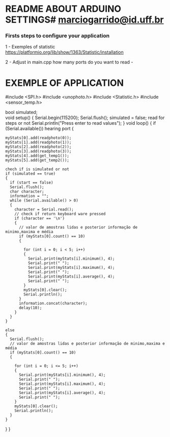 
# README ABOUT ARDUINO SETTINGS# marciogarrido@id.uff.br

### Firsts steps to configure your application ###

1 - Exemples of statistic
https://platformio.org/lib/show/1363/Statistic/installation

2 - Adjust in main.cpp how many ports do you want to read - 

# EXEMPLE OF APPLICATION

#include <SPI.h>
#include <unophoto.h> 
#include <Statistic.h> 
#include <sensor_temp.h> 


bool simulated;  
void setup()
{
  Serial.begin(115200);
  Serial.flush();
  simulated = false; read for steps or not
  Serial.println("Press enter to read values");
}
void loop()
{
  if (Serial.available()) hearing port 
  {
   

	myStats[0].add(readphoto(0));
    myStats[1].add(readphoto(1));
    myStats[2].add(readphoto(2));
    myStats[3].add(readphoto(3));
    myStats[4].add(get_temp1());
    myStats[5].add(get_temp2());

    chech if is simulated or not 
    if (simulated == true)
    {
      if (start == false)
      Serial.flush();
      char character;
      information = "";
      while (Serial.available() > 0)
      {
        character = Serial.read();
        // check if return keyboard ware pressed
        if (character == '\n')
        {
          // valor de amostras lidas e posterior informação de minimo,maxima e média
          if (myStats[0].count() == 10)
          {

            for (int i = 0; i < 5; i++)
            {
              Serial.print(myStats[i].minimum(), 4);
              Serial.print(" ");
              Serial.print(myStats[i].maximum(), 4);
              Serial.print(" ");
              Serial.print(myStats[i].average(), 4);
              Serial.print(" ");
            }
            myStats[0].clear();
            Serial.println();
          }
          information.concat(character);
          delay(10);
        }
      }
    }

    else
    {
      Serial.flush();
      // valor de amostras lidas e posterior informação de minimo,maxima e média
      if (myStats[0].count() == 10)
      {

        for (int i = 0; i <= 5; i++)
        {
          Serial.print(myStats[i].minimum(), 4);
          Serial.print(" ");
          Serial.print(myStats[i].maximum(), 4);
          Serial.print(" ");
          Serial.print(myStats[i].average(), 4);
          Serial.print(" ");
        }
        myStats[0].clear();
        Serial.println();
      }
    }
  }
}


#

